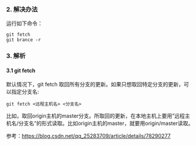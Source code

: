


### 2. 解决办法

运行如下命令：
```
git fetch
git brance -r
```

### 3. 解析

#### 3.1 git fetch

默认情况下，git fetch 取回所有分支的更新。如果只想取回特定分支的更新，可以指定分支名:
```
git fetch <远程主机名> <分支名>
```
比如，取回origin主机的master分支。所取回的更新，在本地主机上要用”远程主机名/分支名”的形式读取。比如origin主机的master，就要用origin/master读取。





参考：https://blog.csdn.net/qq_25283709/article/details/78290277
